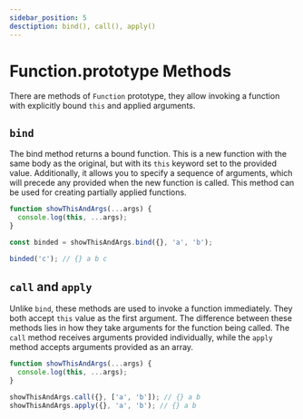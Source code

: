 ```yaml
---
sidebar_position: 5
desctiption: bind(), call(), apply()
---
```


# Function.prototype Methods

There are methods of `Function` prototype, they allow invoking a function with
explicitly bound `this` and applied arguments.

## `bind`

The bind method returns a bound function. This is a new function with the same
body as the original, but with its `this` keyword set to the provided value.
Additionally, it allows you to specify a sequence of arguments, which will
precede any provided when the new function is called. This method can be used
for creating partially applied functions.

```javascript
function showThisAndArgs(...args) {
  console.log(this, ...args);
}

const binded = showThisAndArgs.bind({}, 'a', 'b');

binded('c'); // {} a b c
```

## `call` and `apply`

Unlike `bind`, these methods are used to invoke a function immediately. They
both accept `this` value as the first argument. The difference between these
methods lies in how they take arguments for the function being called. The
`call` method receives arguments provided individually, while the `apply` method
accepts arguments provided as an array.

```javascript
function showThisAndArgs(...args) {
  console.log(this, ...args);
}

showThisAndArgs.call({}, ['a', 'b']); // {} a b
showThisAndArgs.apply({}, 'a', 'b'); // {} a b
```
